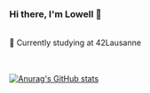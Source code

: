 ### Hi there, I'm Lowell 👋
<br />
🌱 Currently studying at 42Lausanne <br>

<br />
<br />

[![Anurag's GitHub stats](https://github-readme-stats.vercel.app/api?username=elwoll)](https://github.com/anuraghazra/github-readme-stats)
